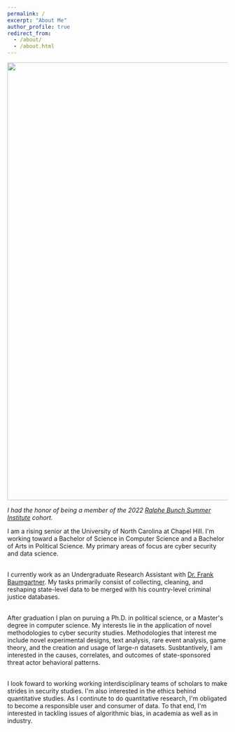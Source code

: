 ```yaml
---
permalink: /
excerpt: "About Me"
author_profile: true
redirect_from: 
  - /about/
  - /about.html
---
```


<center><img src="../images/RBSI_2022.jpg" width="1000"/></center>

*I had the honor of being a member of the 2022 [Ralphe Bunch Summer Institute](https://www.apsanet.org/DIVERSITY/Ralph-Bunche-Summer-Institute/About-the-RBSI-Program) cohort.*

I am a rising senior at the University of North Carolina at Chapel Hill. I'm working toward a Bachelor of Science in Computer Science and a Bachelor of Arts in Political Science. My primary areas of focus are cyber security and data science. <br> <br>

I currently work as an Undergraduate Research Assistant with [Dr. Frank Baumgartner](https://fbaum.unc.edu/). My tasks primarily consist of collecting, cleaning, and reshaping state-level data to be merged with his country-level criminal justice databases. <br> <br>

After graduation I plan on puruing a Ph.D. in political science, or a Master's degree in computer science. My interests lie in the application of novel methodologies to cyber security studies. Methodologies that interest me include novel experimental designs, text analysis, rare event analysis, game theory, and the creation and usage of large-$n$ datasets. Susbtantively, I am interested in the causes, correlates, and outcomes of state-sponsored threat actor behavioral patterns.<br><br>

I look foward to working working interdisciplinary teams of scholars to make strides in security studies. I'm also interested in the ethics behind quantitative studies. As I continute to do quantitative research, I'm obligated to become a responsible user and consumer of data. To that end, I'm interested in tackling issues of algorithmic bias, in academia as well as in industry.
